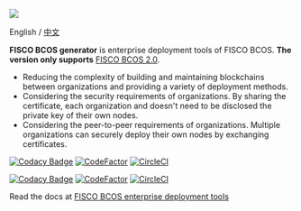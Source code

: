 ![](https://github.com/FISCO-BCOS/FISCO-BCOS/raw/master/docs/images/FISCO_BCOS_Logo.svg?sanitize=true)

English / [中文](docs/README_CN.md)

**FISCO BCOS generator** is enterprise deployment tools of FISCO BCOS. **The version only supports** [FISCO BCOS 2.0](https://fisco-bcos-documentation.readthedocs.io/zh_CN/release-2.0/docs/introduction.html).

-   Reducing the complexity of building and maintaining blockchains between organizations and providing a variety of deployment methods.
-   Considering the security requirements of organizations. By sharing the certificate, each organization and doesn't need to be disclosed the private key of their own nodes.
-   Considering the peer-to-peer requirements of organizations. Multiple organizations can securely deploy their own nodes by exchanging certificates.

[![Codacy Badge](https://api.codacy.com/project/badge/Grade/be1e9f1c699e4275a97d202cec9ae1e0)](https://www.codacy.com/app/fisco/generator?utm_source=github.com&utm_medium=referral&utm_content=FISCO-BCOS/generator&utm_campaign=Badge_Grade) [![CodeFactor](https://www.codefactor.io/repository/github/fisco-bcos/generator/badge/rc-3)](https://www.codefactor.io/repository/github/fisco-bcos/generator/overview/rc-3) [![CircleCI](https://circleci.com/gh/FISCO-BCOS/generator.svg?style=svg)](https://circleci.com/gh/FISCO-BCOS/generator)

[![Codacy Badge](https://api.codacy.com/project/badge/Grade/be1e9f1c699e4275a97d202cec9ae1e0)](https://www.codacy.com/app/fisco/generator?utm_source=github.com&utm_medium=referral&utm_content=FISCO-BCOS/generator&utm_campaign=Badge_Grade) [![CodeFactor](https://www.codefactor.io/repository/github/fisco-bcos/generator/badge/rc-3)](https://www.codefactor.io/repository/github/fisco-bcos/generator/overview/rc-3) [![CircleCI](https://circleci.com/gh/FISCO-BCOS/generator.svg?style=svg)](https://circleci.com/gh/FISCO-BCOS/generator)

Read the docs at [FISCO BCOS enterprise  deployment tools](https://fisco-bcos-documentation.readthedocs.io/zh_CN/release-2.0/docs/enterprise_tools/index.html)
